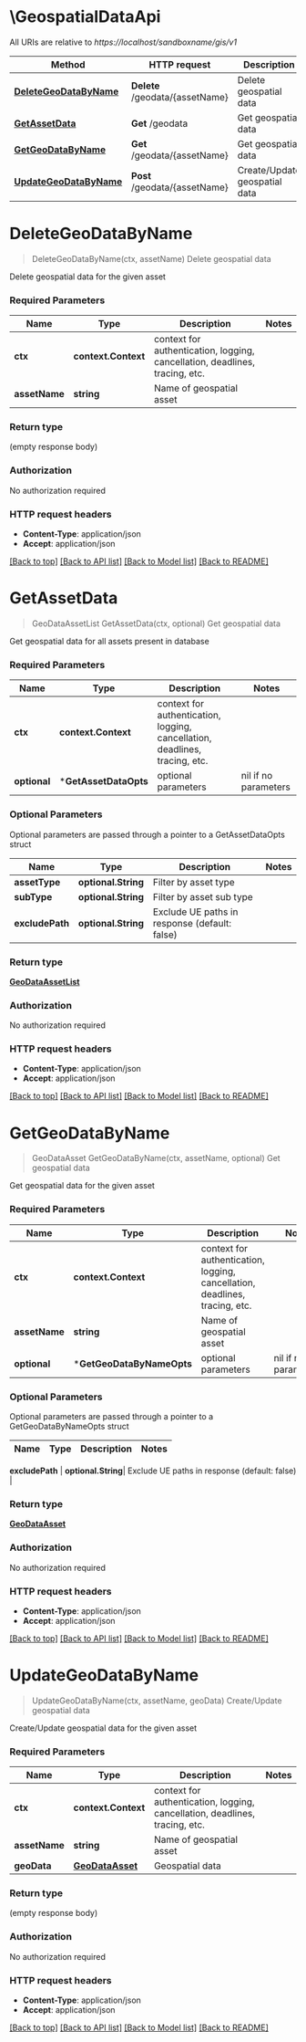 # \GeospatialDataApi

All URIs are relative to *https://localhost/sandboxname/gis/v1*

Method | HTTP request | Description
------------- | ------------- | -------------
[**DeleteGeoDataByName**](GeospatialDataApi.md#DeleteGeoDataByName) | **Delete** /geodata/{assetName} | Delete geospatial data
[**GetAssetData**](GeospatialDataApi.md#GetAssetData) | **Get** /geodata | Get geospatial data
[**GetGeoDataByName**](GeospatialDataApi.md#GetGeoDataByName) | **Get** /geodata/{assetName} | Get geospatial data
[**UpdateGeoDataByName**](GeospatialDataApi.md#UpdateGeoDataByName) | **Post** /geodata/{assetName} | Create/Update geospatial data


# **DeleteGeoDataByName**
> DeleteGeoDataByName(ctx, assetName)
Delete geospatial data

Delete geospatial data for the given asset

### Required Parameters

Name | Type | Description  | Notes
------------- | ------------- | ------------- | -------------
 **ctx** | **context.Context** | context for authentication, logging, cancellation, deadlines, tracing, etc.
  **assetName** | **string**| Name of geospatial asset | 

### Return type

 (empty response body)

### Authorization

No authorization required

### HTTP request headers

 - **Content-Type**: application/json
 - **Accept**: application/json

[[Back to top]](#) [[Back to API list]](../README.md#documentation-for-api-endpoints) [[Back to Model list]](../README.md#documentation-for-models) [[Back to README]](../README.md)

# **GetAssetData**
> GeoDataAssetList GetAssetData(ctx, optional)
Get geospatial data

Get geospatial data for all assets present in database

### Required Parameters

Name | Type | Description  | Notes
------------- | ------------- | ------------- | -------------
 **ctx** | **context.Context** | context for authentication, logging, cancellation, deadlines, tracing, etc.
 **optional** | ***GetAssetDataOpts** | optional parameters | nil if no parameters

### Optional Parameters
Optional parameters are passed through a pointer to a GetAssetDataOpts struct

Name | Type | Description  | Notes
------------- | ------------- | ------------- | -------------
 **assetType** | **optional.String**| Filter by asset type | 
 **subType** | **optional.String**| Filter by asset sub type | 
 **excludePath** | **optional.String**| Exclude UE paths in response (default: false) | 

### Return type

[**GeoDataAssetList**](GeoDataAssetList.md)

### Authorization

No authorization required

### HTTP request headers

 - **Content-Type**: application/json
 - **Accept**: application/json

[[Back to top]](#) [[Back to API list]](../README.md#documentation-for-api-endpoints) [[Back to Model list]](../README.md#documentation-for-models) [[Back to README]](../README.md)

# **GetGeoDataByName**
> GeoDataAsset GetGeoDataByName(ctx, assetName, optional)
Get geospatial data

Get geospatial data for the given asset

### Required Parameters

Name | Type | Description  | Notes
------------- | ------------- | ------------- | -------------
 **ctx** | **context.Context** | context for authentication, logging, cancellation, deadlines, tracing, etc.
  **assetName** | **string**| Name of geospatial asset | 
 **optional** | ***GetGeoDataByNameOpts** | optional parameters | nil if no parameters

### Optional Parameters
Optional parameters are passed through a pointer to a GetGeoDataByNameOpts struct

Name | Type | Description  | Notes
------------- | ------------- | ------------- | -------------

 **excludePath** | **optional.String**| Exclude UE paths in response (default: false) | 

### Return type

[**GeoDataAsset**](GeoDataAsset.md)

### Authorization

No authorization required

### HTTP request headers

 - **Content-Type**: application/json
 - **Accept**: application/json

[[Back to top]](#) [[Back to API list]](../README.md#documentation-for-api-endpoints) [[Back to Model list]](../README.md#documentation-for-models) [[Back to README]](../README.md)

# **UpdateGeoDataByName**
> UpdateGeoDataByName(ctx, assetName, geoData)
Create/Update geospatial data

Create/Update geospatial data for the given asset

### Required Parameters

Name | Type | Description  | Notes
------------- | ------------- | ------------- | -------------
 **ctx** | **context.Context** | context for authentication, logging, cancellation, deadlines, tracing, etc.
  **assetName** | **string**| Name of geospatial asset | 
  **geoData** | [**GeoDataAsset**](GeoDataAsset.md)| Geospatial data | 

### Return type

 (empty response body)

### Authorization

No authorization required

### HTTP request headers

 - **Content-Type**: application/json
 - **Accept**: application/json

[[Back to top]](#) [[Back to API list]](../README.md#documentation-for-api-endpoints) [[Back to Model list]](../README.md#documentation-for-models) [[Back to README]](../README.md)

